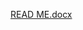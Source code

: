 [READ ME.docx](https://github.com/BoobashM/Mouse-control-using-hand-gestures/files/12504177/READ.ME.docx)
